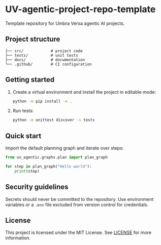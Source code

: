 # UV-agentic-project-repo-template

Template repository for Umbra Versa agentic AI projects.

## Project structure

```
├── src/            # project code
├── tests/          # unit tests
├── docs/           # documentation
└── .github/        # CI configuration
```

## Getting started
1. Create a virtual environment and install the project in editable mode:
   ```bash
   python -m pip install -e .
   ```
2. Run tests:
   ```bash
   python -m unittest discover -s tests
   ```

## Quick start

Import the default planning graph and iterate over steps:

```python
from uv_agentic.graphs.plan import plan_graph

for step in plan_graph("Hello world"):
    print(step)
```

## Security guidelines
Secrets should never be committed to the repository. Use environment variables
or a `.env` file excluded from version control for credentials.

## License
This project is licensed under the MIT License. See [LICENSE](LICENSE) for
more information.
